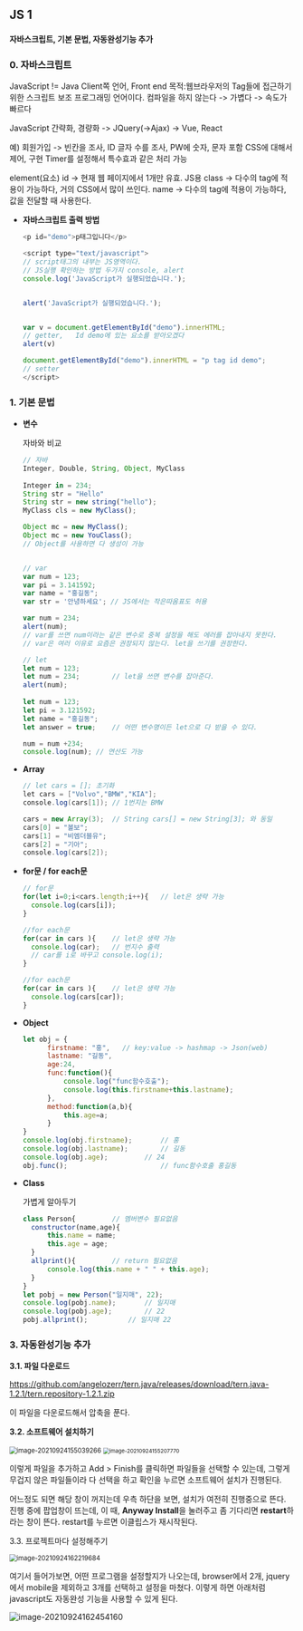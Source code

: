 ## JS 1

#### 자바스크립트, 기본 문법, 자동완성기능 추가

### 0. 자바스크립트

JavaScript != Java
Client쪽 언어, Front end
목적:웹브라우저의 Tag들에 접근하기 위한 스크립트 
		보조 프로그래밍 언어이다. 
		컴파일을 하지 않는다 -> 가볍다 -> 속도가 빠르다
	
JavaScript 간략화, 경량화 -> JQuery(->Ajax) -> Vue, React

예) 회원가입 -> 빈칸을 조사, ID 글자 수를 조사, PW에 숫자, 문자 포함
   CSS에 대해서 제어, 구현 
   Timer를 설정해서 특수효과 같은 처리 가능



element(요소)
id		-> 현재 웹 페이지에서 1개만 유효. JS용 
class	-> 다수의 tag에 적용이 가능하다, 거의 CSS에서 많이 쓰인다.
name	-> 다수의 tag에 적용이 가능하다, 값을 전달할 때 사용한다. 

 

- **자바스크립트 출력 방법**

  ```javascript
  <p id="demo">p태그입니다</p>
  
  <script type="text/javascript">
  // script태그의 내부는 JS영역이다.
  // JS실행 확인하는 방법 두가지 console, alert
  console.log('JavaScript가 실행되었습니다.');
  
  
  alert('JavaScript가 실행되었습니다.');
  
  
  var v = document.getElementById("demo").innerHTML; 
  // getter,   Id demo에 있는 요소를 받아오겠다
  alert(v)
  
  document.getElementById("demo").innerHTML = "p tag id demo";  
  // setter
  </script>
  ```

  

### 1. 기본 문법

- **변수** 

  자바와 비교

  ```javascript
  // 자바 
  Integer, Double, String, Object, MyClass
   
  Integer in = 234;
  String str = "Hello"
  String str = new string("hello");
  MyClass cls = new MyClass();
  
  Object mc = new MyClass();
  Object mc = new YouClass();
  // Object를 사용하면 다 생성이 가능 
  
  
  // var
  var num = 123;
  var pi = 3.141592;
  var name = "홍길동";
  var str = '안녕하세요'; // JS에서는 작은따옴표도 허용
  
  var num = 234;
  alert(num); 
  // var를 쓰면 num이라는 같은 변수로 중복 설정을 해도 에러를 잡아내지 못한다.
  // var은 여러 이유로 요즘은 권장되지 않는다. let을 쓰기를 권장한다. 
  
  // let 
  let num = 123;
  let num = 234;		// let을 쓰면 변수를 잡아준다.
  alert(num);
   
  let num = 123;
  let pi = 3.121592;
  let name = "홍길동";
  let answer = true;	// 어떤 변수명이든 let으로 다 받을 수 있다. 
  
  num = num +234;
  console.log(num);	// 연산도 가능
  
  ```

  

- **Array**

  ```java
  // let cars = []; 초기화
  let cars = ["Volvo","BMW","KIA"];
  console.log(cars[1]);	// 1번지는 BMW
  
  cars = new Array(3);	// String cars[] = new String[3]; 와 동일
  cars[0] = "볼보";
  cars[1] = "비엠더블유";
  cars[2] = "기아";
  console.log(cars[2]);
  ```

  

- **for문 / for each문** 

  ```javascript
  // for문
  for(let i=0;i<cars.length;i++){	// let은 생략 가능 
  	console.log(cars[i]);
  }
  
  //for each문
  for(car in cars ){	// let은 생략 가능
  	console.log(car);	// 번지수 출력 
  	// car를 i로 바꾸고 console.log(i);
  }
  
  //for each문
  for(car in cars ){	// let은 생략 가능
  	console.log(cars[car]);
  }
  ```

  

- **Object**

  ```javascript
  let obj = {
  		firstname: "홍",   // key:value -> hashmap -> Json(web)
  		lastname: "길동",
  		age:24,
  		func:function(){
  			console.log("func함수호출");
  			console.log(this.firstname+this.lastname);
  		},
  		method:function(a,b){
  			this.age=a;
  		}
  }
  console.log(obj.firstname);		// 홍
  console.log(obj.lastname);		// 길동
  console.log(obj.age);			// 24
  obj.func();						// func함수호출 홍길동 
  ```

  

- **Class**

  가볍게 알아두기 

  ```js
  class Person{			// 멤버변수 필요없음
  	constructor(name,age){		
  		this.name = name;	
  		this.age = age;		
  	}
  	allprint(){			// return 필요없음 
  		console.log(this.name + " " + this.age);
  	}
  }
  let pobj = new Person("일지매", 22);
  console.log(pobj.name);		// 일지매
  console.log(pobj.age);		// 22
  pobj.allprint();			// 일지매 22 
  ```

  

### 3. 자동완성기능 추가 

**3.1. 파일 다운로드**

https://github.com/angelozerr/tern.java/releases/download/tern.java-1.2.1/tern.repository-1.2.1.zip

이 파일을 다운로드해서 압축을 푼다. 



**3.2. 소프트웨어 설치하기**

<img src="JS_1.assets/image-20210924155039266.png" alt="image-20210924155039266" style="zoom:80%;" />

<img src="JS_1.assets/image-20210924155207770.png" alt="image-20210924155207770" style="zoom:67%;" />

이렇게 파일을 추가하고 Add > Finish를 클릭하면 파일들을 선택할 수 있는데, 그렇게 무겁지 않은 파일들이라 다 선택을 하고 확인을 누르면 소프트웨어 설치가 진행된다. 

어느정도 되면 해당 창이 꺼지는데 우측 하단을 보면, 설치가 여전히 진행중으로 뜬다. 진행 중에 팝업창이 뜨는데, 이 때, **Anyway Install**을 눌러주고 좀 기다리면 **restart**하라는 창이 뜬다. restart를 누르면 이클립스가 재시작된다. 



3.3. 프로젝트마다 설정해주기 

<img src="JS_1.assets/image-20210924162219684.png" alt="image-20210924162219684" style="zoom:80%;" />

여기서 들어가보면, 어떤 프로그램을 설정할지가 나오는데, browser에서 2개, jquery에서 mobile을 제외하고 3개를 선택하고 설정을 마쳤다. 이렇게 하면 아래처럼 javascript도 자동완성 기능을 사용할 수 있게 된다. 

![image-20210924162454160](JS_1.assets/image-20210924162454160.png)
